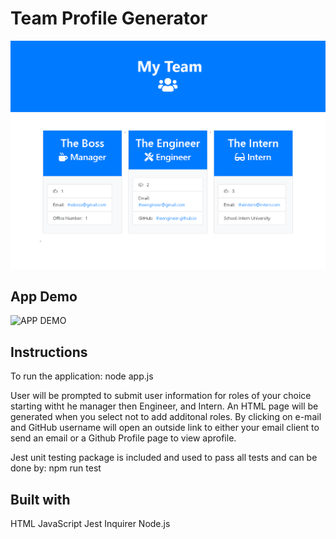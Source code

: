 # Team Profile Generator

![APP SCREENSHOT](./Assets/tpg2.png)

## App Demo

![APP DEMO](./Assets/TPG.gif)

## Instructions

To run the application:
  node app.js

User will be prompted to submit user information for roles of your choice starting witht he manager then Engineer, and Intern. An HTML page will be generated when you select not to add additonal roles. By clicking on e-mail and GitHub username will open an outside link to either your email client to send an email or a Github Profile page to view aprofile. 

Jest unit testing package is included and used to pass all tests and can be done by:
  npm run test

## Built with

HTML
JavaScript
Jest
Inquirer
Node.js
